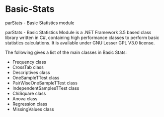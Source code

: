 # Basic-Stats
parStats - Basic Statistics module

parStats - Basic Statistics Module is a .NET Framework 3.5 based class library written in C#, containing high performance classes to perform basic statistics calculations.  It is available under GNU Lesser GPL V3.0 license.

The following gives a list of the main classes in Basic Stats:

- Frequency class
- CrossTab class
- Descriptives class
- OneSampleTTest class
- PairWiseOneSampleTTest class
- IndependentSamplesTTest class
- ChiSquare class
- Anova class
- Regression class
- MissingValues class 
